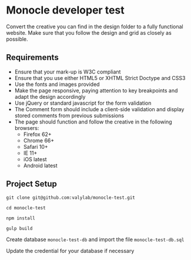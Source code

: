 # Monocle developer test

Convert the creative you can find in the design folder to a fully functional website. Make sure that you follow the design and grid as closely as possible.

## Requirements

* Ensure that your mark-up is W3C compliant
* Ensure that you use either HTML5 or XHTML Strict Doctype and CSS3
* Use the fonts and images provided
* Make the page responsive, paying attention to key breakpoints and adapt the design accordingly
* Use jQuery or standard javascript for the form validation
* The Comment form should include a client-side validation and display stored comments from previous submissions
* The page should function and follow the creative in the following browsers:
    * Firefox 62+
    * Chrome 66+
    * Safari 10+
    * IE 11+
    * iOS latest
    * Android latest

## Project Setup

```
git clone git@github.com:valylab/monocle-test.git

cd monocle-test

npm install

gulp build
```
Create database `monocle-test-db` and import the file `monocle-test-db.sql`

Update the credential for your database if necessary